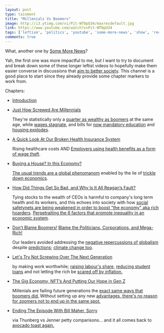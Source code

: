 ```yaml
---
layout: post
type: tainment
title: "Millenials Vs Boomers"
image: http://i3.ytimg.com/vi/Pit-WT0pU34/maxresdefault.jpg
link: https://www.youtube.com/watch?v=Pit-WT0pU34
tags: ['leftism', 'politics', 'youtube', 'some-more-news', 'show', 'recommended']
comments: true
---
```

What, another one by [Some More News](https://www.youtube.com/channel/UCvlj0IzjSnNoduQF0l3VGng)?

Yah, the first one was more impactful to me, but I want to try to document and break down some of these longer leftist videos to hopefully make them easier converse in discussions that [aim to better society](https://youtu.be/Pit-WT0pU34?t=2486).  This channel is a good place to start since they already provide some chapter markers to work from.

Chapters:
- [Introduction](https://www.youtube.com/watch?v=Pit-WT0pU34&list=TLGG1m18va0LDMIxOTExMjAyMQ&index=1&t=0s)
- [Just How Screwed Are Millennials](https://www.youtube.com/watch?v=Pit-WT0pU34&list=TLGG1m18va0LDMIxOTExMjAyMQ&index=1&t=247s) 

    They're statistically only a [quarter as wealthy as boomers](https://youtu.be/Pit-WT0pU34?t=362) at the same age, while [wages stagnate](https://youtu.be/Pit-WT0pU34?t=433), and bills for [now mandatory education](https://youtu.be/Pit-WT0pU34?t=424) and [housing explodes](https://youtu.be/Pit-WT0pU34?t=478).
    
- [A Quick Look At Our Broken Health Insurance System](https://www.youtube.com/watch?v=Pit-WT0pU34&list=TLGG1m18va0LDMIxOTExMjAyMQ&index=1&t=570s)

    Rising healthcare costs AND [Employers using health benefits as a form of wage theft](https://youtu.be/Pit-WT0pU34?t=708).

- [Buying a House? In this Economy?](https://www.youtube.com/watch?v=Pit-WT0pU34&list=TLGG1m18va0LDMIxOTExMjAyMQ&index=1&t=990s)

    [The usual trends are a global phenomanom](https://youtu.be/Pit-WT0pU34?t=1085) enabled by the lie of [trickle down economics](https://youtu.be/Pit-WT0pU34?t=1383).

- [How Did Things Get So Bad, and Why Is It All Reagan’s Fault?](https://www.youtube.com/watch?v=Pit-WT0pU34&list=TLGG1m18va0LDMIxOTExMjAyMQ&index=1&t=1694s)

    Tying stocks to the wealth of CEOs is harmful to company's long term health and its workers, and this echoes into society with how [social safetynets are being weakened in order to boost "the economy" aka rich hoarders](https://youtu.be/Pit-WT0pU34?t=1753).  [Perpetraiting the 6 factors that promote inequality in an economic system](https://youtu.be/Pit-WT0pU34). 

- [Don’t Blame Boomers!](https://youtu.be/Pit-WT0pU34?t=2123) [Blame the Politicians, Corporations, and Mega-Rich!](https://www.youtube.com/watch?v=Pit-WT0pU34&list=TLGG1m18va0LDMIxOTExMjAyMQ&index=1&t=1925s)

    Our leaders avoided addressing the [negative repercussions of globalism](https://youtu.be/Pit-WT0pU34?t=1976) despite [predictions](https://youtu.be/Pit-WT0pU34?t=2034); [climate change too](https://youtu.be/Pit-WT0pU34?t=2077).   

- [Let's Try Not Screwing Over The Next Generation](https://www.youtube.com/watch?v=Pit-WT0pU34&list=TLGG1m18va0LDMIxOTExMjAyMQ&index=1&t=2195s)

    by making work worthwhile; [raising labour's share](https://youtu.be/Pit-WT0pU34?t=2296), [reducing student loans](https://youtu.be/Pit-WT0pU34?t=2379) and not letting the rich be [scared off by inflation.](https://youtu.be/Pit-WT0pU34?t=2332) 

- [The Gig Economy, NFT’s And Putting Our Hope in Gen Z](https://www.youtube.com/watch?v=Pit-WT0pU34&list=TLGG1m18va0LDMIxOTExMjAyMQ&index=1&t=2564s)

    Millenials are failing future generations the [exact same ways that boomers did.](https://youtu.be/Pit-WT0pU34?t=2852)  Without setting up any new [advantages, there's no reason for zoomers not to end up in the same spot.](https://youtu.be/Pit-WT0pU34?t=2730)

- [Ending The Episode With Bill Maher, Sorry](https://www.youtube.com/watch?v=Pit-WT0pU34&list=TLGG1m18va0LDMIxOTExMjAyMQ&index=1&t=2932s)

    via Thunberg vs Jenner petty comparisons... and it all comes back to [avocado toast again.](https://youtu.be/Pit-WT0pU34?t=3077)
